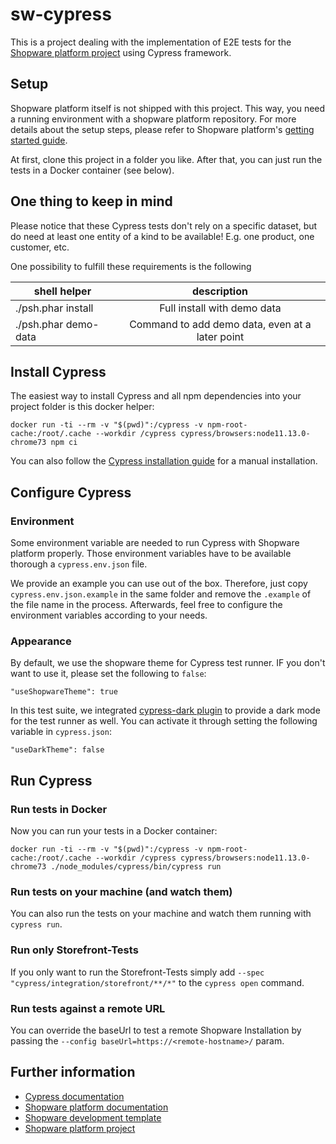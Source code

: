 # sw-cypress

This is a project dealing with the implementation of E2E tests for the [Shopware platform project](https://github.com/shopware/platform) using Cypress framework.

## Setup
Shopware platform itself is not shipped with this project. This way, you need a running environment with a shopware platform repository. For more details about the setup steps, please refer to Shopware platform's [getting started guide](https://docs.shopware.com/en/shopware-platform-dev-en/getting-started).

At first, clone this project in a folder you like. After that, you can just run the tests in a Docker container (see below).

## One thing to keep in mind

Please notice that these Cypress tests don't rely on a specific dataset, but do need at least one entity of a kind to be available! E.g. one product, one customer, etc.

One possibility to fulfill these requirements is the following

| shell helper | description    |
| ------------ |:--------------:|
| ./psh.phar install  |   Full install with demo data   |
| ./psh.phar demo-data     | Command to add demo data, even at a later point |

## Install Cypress

The easiest way to install Cypress and all npm dependencies into your project folder is this docker helper:

```
docker run -ti --rm -v "$(pwd)":/cypress -v npm-root-cache:/root/.cache --workdir /cypress cypress/browsers:node11.13.0-chrome73 npm ci
```

You can also follow the [Cypress installation guide](https://docs.cypress.io/guides/getting-started/installing-cypress.html) for a manual installation. 

## Configure Cypress

### Environment 
Some environment variable are needed to run Cypress with Shopware platform properly. Those environment variables have
to be available thorough a `cypress.env.json` file. 

We provide an example you can use out of the box. 
Therefore, just copy `cypress.env.json.example` in the same folder and remove the `.example` of the file name in the 
process. Afterwards, feel free to configure the environment variables according to your needs. 

### Appearance
By default, we use the shopware theme for Cypress test runner. IF you don't want to use it, please set the following to `false`:
```
"useShopwareTheme": true
```

In this test suite, we integrated [cypress-dark plugin](https://github.com/bahmutov/cypress-dark) 
to provide a dark mode for the test runner as well. You can activate it through setting the following variable in `cypress.json`:
```
"useDarkTheme": false
```

## Run Cypress

### Run tests in Docker

Now you can run your tests in a Docker container:

```
docker run -ti --rm -v "$(pwd)":/cypress -v npm-root-cache:/root/.cache --workdir /cypress cypress/browsers:node11.13.0-chrome73 ./node_modules/cypress/bin/cypress run
```

### Run tests on your machine (and watch them)

You can also run the tests on your machine and watch them running with `cypress run`.


### Run only Storefront-Tests

If you only want to run the Storefront-Tests simply add `--spec "cypress/integration/storefront/**/*"` to the `cypress open` command.

### Run tests against a remote URL

You can override the baseUrl to test a remote Shopware Installation by passing the `--config baseUrl=https://<remote-hostname>/` param.

## Further information

* [Cypress documentation](https://docs.cypress.io/guides/overview/why-cypress.html)
* [Shopware platform documentation](https://docs.shopware.com/en/shopware-platform-dev-en)
* [Shopware development template](https://github.com/shopware/development)
* [Shopware platform project](https://github.com/shopware/platform) 
